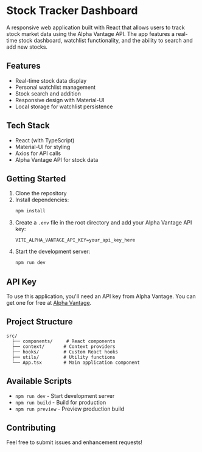 # Stock Tracker Dashboard

A responsive web application built with React that allows users to track stock market data using the Alpha Vantage API. The app features a real-time stock dashboard, watchlist functionality, and the ability to search and add new stocks.

## Features

- Real-time stock data display
- Personal watchlist management
- Stock search and addition
- Responsive design with Material-UI
- Local storage for watchlist persistence

## Tech Stack

- React (with TypeScript)
- Material-UI for styling
- Axios for API calls
- Alpha Vantage API for stock data

## Getting Started

1. Clone the repository
2. Install dependencies:
   ```bash
   npm install
   ```
3. Create a `.env` file in the root directory and add your Alpha Vantage API key:
   ```
   VITE_ALPHA_VANTAGE_API_KEY=your_api_key_here
   ```
4. Start the development server:
   ```bash
   npm run dev
   ```

## API Key

To use this application, you'll need an API key from Alpha Vantage. You can get one for free at [Alpha Vantage](https://www.alphavantage.co/support/#api-key).

## Project Structure

```
src/
  ├── components/     # React components
  ├── context/       # Context providers
  ├── hooks/         # Custom React hooks
  ├── utils/         # Utility functions
  └── App.tsx        # Main application component
```

## Available Scripts

- `npm run dev` - Start development server
- `npm run build` - Build for production
- `npm run preview` - Preview production build

## Contributing

Feel free to submit issues and enhancement requests!
